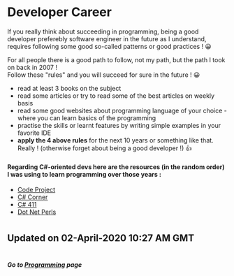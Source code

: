 # Developer Career
If you really think about succeeding in programming, being a good developer preferebly software engineer in the future as I understand, requires following some good so-called patterns or good practices ! 😀

For all people there is a good path to follow, not my path, but the path I took on back in 2007 ! \
Follow these "rules" and you will succeed for sure in the future ! 😀
 - read at least 3 books on the subject
 - read some articles or try to read some of the best articles on weekly basis
 - read some good websites about programming language of your choice - where you can learn basics of the programming
 - practise the skills or learnt features by writing simple examples in your favorite IDE
 - **apply the 4 above rules** for the next 10 years or something like that. \
   Really ! (otherwise forget about being a good developer !) 👍

#### Regarding C#-oriented devs here are the resources (in the random order) I was using to learn programming over those years :
 - [Code Project](https://www.codeproject.com/KB/cs/ "For those who code")
 - [C# Corner](https://www.c-sharpcorner.com/ "Community of Software and Data Developers")
 - [C# 411](http://www.csharp411.com/ "Blog written by Tim Toady about the C# programming language and .NET Framework")
 - [Dot Net Perls](https://www.dotnetperls.com/ "Dot Net Perls has example pages for many languages, with explanations and code side by side (for easy understanding)")

#
## Updated on 02-April-2020 10:27 AM GMT

#
##### Go to [Programming](/programming/Programming.md#all-the-latest-about-lucas-programming-activities "All the latest about Lucas' software engineering") page
